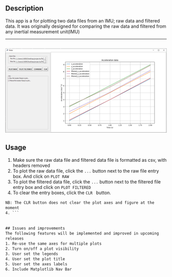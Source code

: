 ## Description
This app is a for plotting two data files from an IMU; raw data and filtered data.
It was originally designed for comparing the raw data and filtered from any inertial measurement unit(IMU)

---

![screenshot](./img/window.png)
---

## Usage
1. Make sure the raw data file and filtered data file is formatted as csv, with headers removed
2. To plot the raw data file, click the ```...``` button next to the raw file entry box. And click on ```PLOT RAW```
3. To plot the filtered data file, click the ```...``` button next to the filtered file entry box and click on ```PLOT FILTERED```
4. To clear the entry boxes, click the ```CLR ``` button. 
```Note
NB: The CLR button does not clear the plot axes and figure at the moment 
4. ```


## Issues and improvements 
The following features will be implemented and improved in upcoming releases
1. Re-use the same axes for multiple plots
2. Turn on/off a plot visibility
3. User set the legends
4. User set the plot title
5. User set the axes labels
6. Include Matplotlib Nav Bar